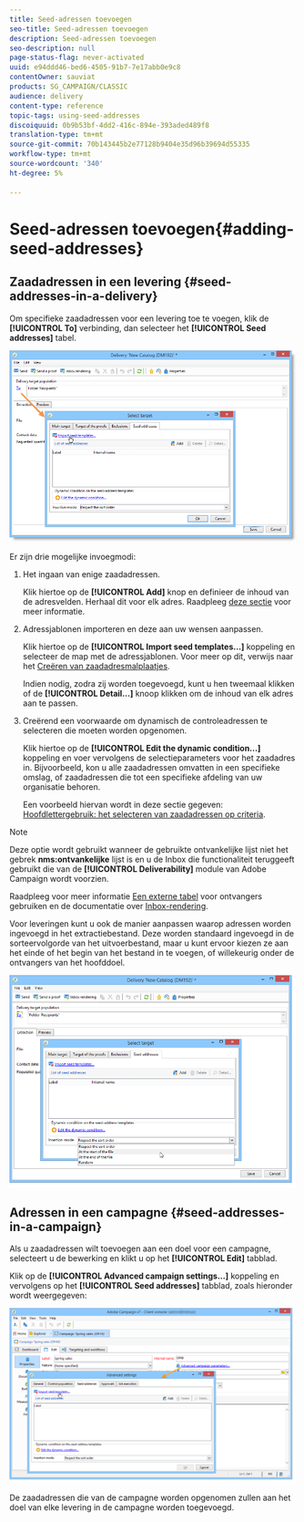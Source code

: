 ```yaml
---
title: Seed-adressen toevoegen
seo-title: Seed-adressen toevoegen
description: Seed-adressen toevoegen
seo-description: null
page-status-flag: never-activated
uuid: e94ddd46-bed6-4505-91b7-7e17abb0e9c8
contentOwner: sauviat
products: SG_CAMPAIGN/CLASSIC
audience: delivery
content-type: reference
topic-tags: using-seed-addresses
discoiquuid: 0b9b53bf-4dd2-416c-894e-393aded489f8
translation-type: tm+mt
source-git-commit: 70b143445b2e77128b9404e35d96b39694d55335
workflow-type: tm+mt
source-wordcount: '340'
ht-degree: 5%

---
```



# Seed-adressen toevoegen{#adding-seed-addresses}

## Zaadadressen in een levering {#seed-addresses-in-a-delivery}

Om specifieke zaadadressen voor een levering toe te voegen, klik de **[!UICONTROL To]** verbinding, dan selecteer het **[!UICONTROL Seed addresses]** tabel.

![](assets/s_ncs_user_edit_del_addresses_tab.png)

Er zijn drie mogelijke invoegmodi:

1. Het ingaan van enige zaadadressen.

   Klik hiertoe op de **[!UICONTROL Add]** knop en definieer de inhoud van de adresvelden. Herhaal dit voor elk adres. Raadpleeg [deze sectie](../../message-center/using/managing-seed-addresses-in-transactional-messages.md#creating-a-seed-address) voor meer informatie.

1. Adressjablonen importeren en deze aan uw wensen aanpassen.

   Klik hiertoe op de **[!UICONTROL Import seed templates...]** koppeling en selecteer de map met de adressjablonen. Voor meer op dit, verwijs naar het [Creëren van zaadadresmalplaatjes](../../delivery/using/creating-seed-addresses.md#creating-seed-address-templates).

   Indien nodig, zodra zij worden toegevoegd, kunt u hen tweemaal klikken of de **[!UICONTROL Detail...]** knoop klikken om de inhoud van elk adres aan te passen.

1. Creërend een voorwaarde om dynamisch de controleadressen te selecteren die moeten worden opgenomen.

   Klik hiertoe op de **[!UICONTROL Edit the dynamic condition...]** koppeling en voer vervolgens de selectieparameters voor het zaadadres in. Bijvoorbeeld, kon u alle zaadadressen omvatten in een specifieke omslag, of zaadadressen die tot een specifieke afdeling van uw organisatie behoren.

   Een voorbeeld hiervan wordt in deze sectie gegeven: [Hoofdlettergebruik: het selecteren van zaadadressen op criteria](../../delivery/using/use-case--selecting-seed-addresses-on-criteria.md).

>[!NOTE]
>
>Deze optie wordt gebruikt wanneer de gebruikte ontvankelijke lijst niet het gebrek **nms:ontvankelijke** lijst is en u de Inbox die functionaliteit teruggeeft gebruikt die van de **[!UICONTROL Deliverability]** module van Adobe Campaign wordt voorzien.
>
>Raadpleeg voor meer informatie [Een externe tabel](../../delivery/using/using-an-external-recipient-table.md) voor ontvangers gebruiken en de documentatie over [Inbox-rendering](../../delivery/using/inbox-rendering.md).

Voor leveringen kunt u ook de manier aanpassen waarop adressen worden ingevoegd in het extractiebestand. Deze worden standaard ingevoegd in de sorteervolgorde van het uitvoerbestand, maar u kunt ervoor kiezen ze aan het einde of het begin van het bestand in te voegen, of willekeurig onder de ontvangers van het hoofddoel.

![](assets/s_ncs_user_edit_del_addresses_sort.png)

## Adressen in een campagne {#seed-addresses-in-a-campaign}

Als u zaadadressen wilt toevoegen aan een doel voor een campagne, selecteert u de bewerking en klikt u op het **[!UICONTROL Edit]** tabblad.

Klik op de **[!UICONTROL Advanced campaign settings...]** koppeling en vervolgens op het **[!UICONTROL Seed addresses]** tabblad, zoals hieronder wordt weergegeven:

![](assets/s_ncs_user_edit_op_addresses_tab.png)

De zaadadressen die van de campagne worden opgenomen zullen aan het doel van elke levering in de campagne worden toegevoegd.
